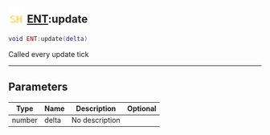 ## <img src="../../.gitbook/assets/shared.png" width="32" height="32" /> [ENT](../ent/README.md):update

```lua
void ENT:update(delta)
```

Called every update tick<br>

-----------------
## Parameters

| Type   | Name | Description | Optional |
| ------ | ---- | ----------- | -------: |
| number | delta | No description |  |
